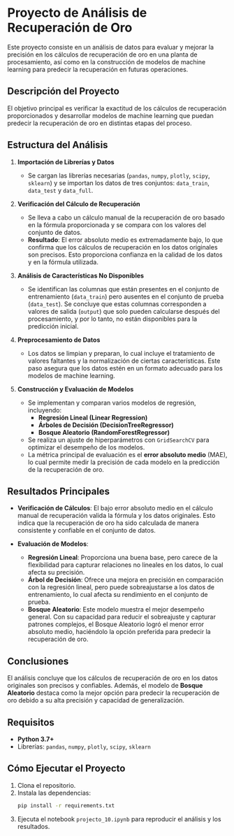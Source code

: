 
# Proyecto de Análisis de Recuperación de Oro

Este proyecto consiste en un análisis de datos para evaluar y mejorar la precisión en los cálculos de recuperación de oro en una planta de procesamiento, así como en la construcción de modelos de machine learning para predecir la recuperación en futuras operaciones.

## Descripción del Proyecto

El objetivo principal es verificar la exactitud de los cálculos de recuperación proporcionados y desarrollar modelos de machine learning que puedan predecir la recuperación de oro en distintas etapas del proceso.

## Estructura del Análisis

1. **Importación de Librerías y Datos**
   - Se cargan las librerías necesarias (`pandas`, `numpy`, `plotly`, `scipy`, `sklearn`) y se importan los datos de tres conjuntos: `data_train`, `data_test` y `data_full`.

2. **Verificación del Cálculo de Recuperación**
   - Se lleva a cabo un cálculo manual de la recuperación de oro basado en la fórmula proporcionada y se compara con los valores del conjunto de datos.
   - **Resultado**: El error absoluto medio es extremadamente bajo, lo que confirma que los cálculos de recuperación en los datos originales son precisos. Esto proporciona confianza en la calidad de los datos y en la fórmula utilizada.

3. **Análisis de Características No Disponibles**
   - Se identifican las columnas que están presentes en el conjunto de entrenamiento (`data_train`) pero ausentes en el conjunto de prueba (`data_test`). Se concluye que estas columnas corresponden a valores de salida (`output`) que solo pueden calcularse después del procesamiento, y por lo tanto, no están disponibles para la predicción inicial.

4. **Preprocesamiento de Datos**
   - Los datos se limpian y preparan, lo cual incluye el tratamiento de valores faltantes y la normalización de ciertas características. Este paso asegura que los datos estén en un formato adecuado para los modelos de machine learning.

5. **Construcción y Evaluación de Modelos**
   - Se implementan y comparan varios modelos de regresión, incluyendo:
     - **Regresión Lineal (Linear Regression)**
     - **Árboles de Decisión (DecisionTreeRegressor)**
     - **Bosque Aleatorio (RandomForestRegressor)**
   - Se realiza un ajuste de hiperparámetros con `GridSearchCV` para optimizar el desempeño de los modelos.
   - La métrica principal de evaluación es el **error absoluto medio** (MAE), lo cual permite medir la precisión de cada modelo en la predicción de la recuperación de oro.

## Resultados Principales

- **Verificación de Cálculos**: El bajo error absoluto medio en el cálculo manual de recuperación valida la fórmula y los datos originales. Esto indica que la recuperación de oro ha sido calculada de manera consistente y confiable en el conjunto de datos.
  
- **Evaluación de Modelos**:
   - **Regresión Lineal**: Proporciona una buena base, pero carece de la flexibilidad para capturar relaciones no lineales en los datos, lo cual afecta su precisión.
   - **Árbol de Decisión**: Ofrece una mejora en precisión en comparación con la regresión lineal, pero puede sobreajustarse a los datos de entrenamiento, lo cual afecta su rendimiento en el conjunto de prueba.
   - **Bosque Aleatorio**: Este modelo muestra el mejor desempeño general. Con su capacidad para reducir el sobreajuste y capturar patrones complejos, el Bosque Aleatorio logró el menor error absoluto medio, haciéndolo la opción preferida para predecir la recuperación de oro.

## Conclusiones

El análisis concluye que los cálculos de recuperación de oro en los datos originales son precisos y confiables. Además, el modelo de **Bosque Aleatorio** destaca como la mejor opción para predecir la recuperación de oro debido a su alta precisión y capacidad de generalización.

## Requisitos

- **Python 3.7+**
- Librerías: `pandas`, `numpy`, `plotly`, `scipy`, `sklearn`

## Cómo Ejecutar el Proyecto

1. Clona el repositorio.
2. Instala las dependencias:
   ```bash
   pip install -r requirements.txt
   ```
3. Ejecuta el notebook `projecto_10.ipynb` para reproducir el análisis y los resultados.
